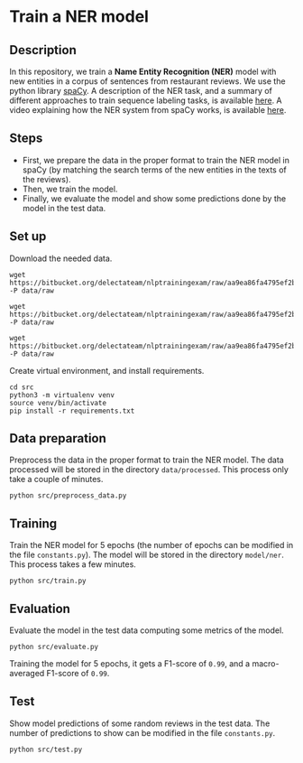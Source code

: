 # Train a NER model

## Description
In this repository, we train a **Name Entity Recognition (NER)** model with new entities in a corpus of sentences from restaurant reviews. We use the python library [spaCy](https://spacy.io/). A description of the NER task, and a summary of different approaches to train sequence labeling tasks, is available [here](https://nbviewer.jupyter.org/github/victorviro/Deep_learning_python/blob/master/Deep_learning_methods_for_sequence_labeling_NLP.ipynb). A video explaining how the NER system from spaCy works, is available [here](https://youtu.be/sqDHBH9IjRU).

## Steps
- First, we prepare the data in the proper format to train the NER model in spaCy (by matching the search terms of the new entities in the texts of the reviews). 
- Then, we train the model. 
- Finally, we evaluate the model and show some predictions done by the model in the test data.

## Set up
Download the needed data.
```shell
wget https://bitbucket.org/delectateam/nlptrainingexam/raw/aa9ea86fa4795ef2bcba2af622add9a8e69c6621/resources/ner/KnowledgeBase_subset.xlsx -P data/raw

wget https://bitbucket.org/delectateam/nlptrainingexam/raw/aa9ea86fa4795ef2bcba2af622add9a8e69c6621/resources/ner/mods%20%2Badvs.xlsx -P data/raw

wget https://bitbucket.org/delectateam/nlptrainingexam/raw/aa9ea86fa4795ef2bcba2af622add9a8e69c6621/resources/ner/ner_corpus.json -P data/raw
```

Create virtual environment, and install requirements.
```shell
cd src
python3 -m virtualenv venv
source venv/bin/activate
pip install -r requirements.txt
```

## Data preparation
Preprocess the data in the proper format to train the NER model. The data processed will be stored in the directory `data/processed`. This process only take a couple of minutes.
```shell
python src/preprocess_data.py
```

## Training
Train the NER model for 5 epochs (the number of epochs can be modified in the file `constants.py`). The model will be stored in the directory `model/ner`. This process takes a few minutes.
```shell
python src/train.py
```

## Evaluation
Evaluate the model in the test data computing some metrics of the model.
```shell
python src/evaluate.py
```

Training the model for 5 epochs, it gets a F1-score of `0.99`, and a macro-averaged F1-score of `0.99`.

## Test
Show model predictions of some random reviews in the test data. The number of predictions to show can be modified in the file `constants.py`.

```shell
python src/test.py
```
